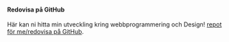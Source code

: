 #### Redovisa på GitHub

Här kan ni hitta min utveckling kring webbprogrammering och Design! [repot för me/redovisa på GitHub](https://github.com/heis18/redovisa).
